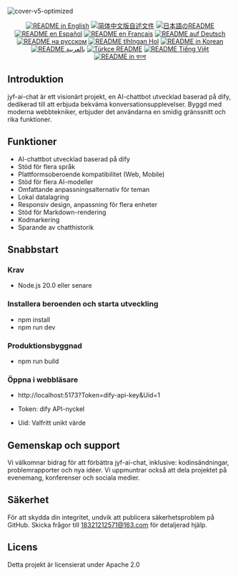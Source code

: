 ![cover-v5-optimized](https://github.com/juyufeng/jyf-ai-chat/src/assets/imgs/jyf-ai-chat.png)

<div align="center">
  <a href="./README.md"><img alt="README in English" src="https://img.shields.io/badge/English-d9d9d9"></a>
  <a href="./readmes/README_CN.md"><img alt="简体中文版自述文件" src="https://img.shields.io/badge/简体中文-d9d9d9"></a>
  <a href="./readmes/README_JA.md"><img alt="日本語のREADME" src="https://img.shields.io/badge/日本語-d9d9d9"></a>
  <a href="./readmes/README_ES.md"><img alt="README en Español" src="https://img.shields.io/badge/Español-d9d9d9"></a>
  <a href="./readmes/README_FR.md"><img alt="README en Français" src="https://img.shields.io/badge/Français-d9d9d9"></a>
  <a href="./readmes/README_DE.md"><img alt="README auf Deutsch" src="https://img.shields.io/badge/Deutsch-d9d9d9"></a>
  <a href="./readmes/README_RU.md"><img alt="README на русском" src="https://img.shields.io/badge/Русский-d9d9d9"></a>
  <a href="./readmes/README_KL.md"><img alt="README tlhIngan Hol" src="https://img.shields.io/badge/Klingon-d9d9d9"></a>
  <a href="./readmes/README_KR.md"><img alt="README in Korean" src="https://img.shields.io/badge/한국어-d9d9d9"></a>
  <a href="./readmes/README_AR.md"><img alt="README بالعربية" src="https://img.shields.io/badge/العربية-d9d9d9"></a>
  <a href="./readmes/README_TR.md"><img alt="Türkçe README" src="https://img.shields.io/badge/Türkçe-d9d9d9"></a>
  <a href="./readmes/README_VI.md"><img alt="README Tiếng Việt" src="https://img.shields.io/badge/Ti%E1%BA%BFng%20Vi%E1%BB%87t-d9d9d9"></a>
  <a href="./readmes/README_BN.md"><img alt="README in বাংলা" src="https://img.shields.io/badge/বাংলা-d9d9d9"></a>
</div>

## Introduktion
jyf-ai-chat är ett visionärt projekt, en AI-chattbot utvecklad baserad på dify, dedikerad till att erbjuda bekväma konversationsupplevelser. Byggd med moderna webbtekniker, erbjuder det användarna en smidig gränssnitt och rika funktioner.

## Funktioner
- AI-chattbot utvecklad baserad på dify
- Stöd för flera språk
- Plattformsoberoende kompatibilitet (Web, Mobile)
- Stöd för flera AI-modeller
- Omfattande anpassningsalternativ för teman
- Lokal datalagring
- Responsiv design, anpassning för flera enheter
- Stöd för Markdown-rendering
- Kodmarkering
- Sparande av chatthistorik

## Snabbstart

### Krav
- Node.js 20.0 eller senare

### Installera beroenden och starta utveckling
- npm install
- npm run dev

### Produktionsbyggnad
- npm run build

### Öppna i webbläsare
- http://localhost:5173?Token=dify-api-key&Uid=1

- Token: dify API-nyckel
- Uid: Valfritt unikt värde

## Gemenskap och support
Vi välkomnar bidrag för att förbättra jyf-ai-chat, inklusive: kodinsändningar, problemrapporter och nya idéer. Vi uppmuntrar också att dela projektet på evenemang, konferenser och sociala medier.

## Säkerhet
För att skydda din integritet, undvik att publicera säkerhetsproblem på GitHub. Skicka frågor till 18321212571@163.com för detaljerad hjälp.

## Licens
Detta projekt är licensierat under Apache 2.0